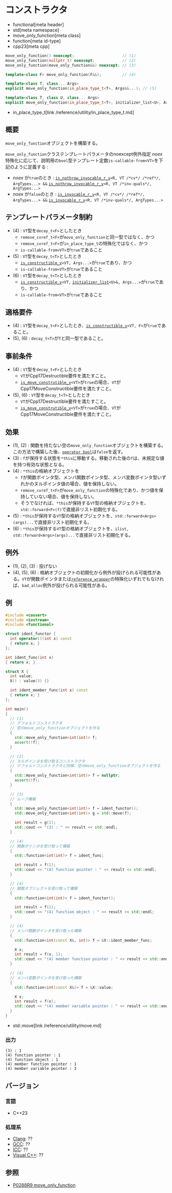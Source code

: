 # コンストラクタ
* functional[meta header]
* std[meta namespace]
* move_only_function[meta class]
* function[meta id-type]
* cpp23[meta cpp]

```cpp
move_only_function() noexcept;                     // (1)
move_only_function(nullptr_t) noexcept;            // (2)
move_only_function(move_only_function&&) noexcept; // (3)

template<class F> move_only_function(F&&);         // (4)

template<class T, class... Args>
explicit move_only_function(in_place_type_t<T>, Args&&...); // (5)

template<class T, class U, class... Args>
explicit move_only_function(in_place_type_t<T>, initializer_list<U>, Args&&...); // (6)
```
* in_place_type_t[link /reference/utility/in_place_type_t.md]

## 概要
`move_only_function`オブジェクトを構築する。


`move_only_function`クラステンプレートパラメータのnoexcept例外指定 *noex* 特殊化に応じて、説明用の`bool`型テンプレート定数`is-callable-from<VT>`を下記のように定義する :
- *noex* が`true`のとき : [`is_nothrow_invocable_r_v`](/reference/type_traits/is_nothrow_invocable_r.md)`<R, VT /*cv*/ /*ref*/, ArgTypes...> &&` [`is_nothrow_invocable_r_v`](/reference/type_traits/is_nothrow_invocable_r.md)`<R, VT /*inv-quals*/, ArgTypes...>`
- *noex* が`false`のとき : [`is_invocable_r_v`](/reference/type_traits/is_invocable_r.md)`<R, VT /*cv*/ /*ref*/, ArgTypes...> &&` [`is_invocable_r_v`](/reference/type_traits/is_invocable_r.md)`<R, VT /*inv-quals*/, ArgTypes...>`


## テンプレートパラメータ制約
- (4) : `VT`型を`decay_t<F>`としたとき
    - `remove_cvref_t<F>`が`move_only_function`と同一型ではなく、かつ
    - `remove_cvref_t<F>`が`in_place_type_t`の特殊化ではなく、かつ
    - `is-callable-from<VT>`が`true`であること
- (5) : `VT`型を`decay_t<T>`としたとき
    - [`is_constructible_v`](/reference/type_traits/is_constructible.md)`<VT, Args...>`が`true`であり、かつ
    - `is-callable-from<VT>`が`true`であること
- (6) : `VT`型を`decay_t<T>`としたとき
    - [`is_constructible_v`](/reference/type_traits/is_constructible.md)`<VT,` [`initializer_list`](/reference/initializer_list/initializer_list.md)`<U>&, Args...>`が`true`であり、かつ
    - `is-callable-from<VT>`が`true`であること


## 適格要件
- (4) : `VT`型を`decay_t<F>`としたとき、[`is_constructible_v`](/reference/type_traits/is_constructible.md)`<VT, F>`が`true`であること。
- (5), (6) : `decay_t<T>`が`T`と同一型であること。


## 事前条件
- (4) : `VT`型を`decay_t<F>`としたとき
    - `VT`がCpp17Destructible要件を満たすこと。
    - [`is_move_construtible_v`](/reference/type_traits/is_move_constructible.md)`<VT>`が`true`の場合、`VT`がCpp17MoveConstructible要件を満たすこと。
- (5), (6) : `VT`型を`decay_t<T>`としたとき
    - `VT`がCpp17Destructible要件を満たすこと。
    - [`is_move_construtible_v`](/reference/type_traits/is_move_constructible.md)`<VT>`が`true`の場合、`VT`がCpp17MoveConstructible要件を満たすこと。


## 効果
- (1), (2) : 関数を持たない空の`move_only_function`オブジェクトを構築する。この方法で構築した後、[`operator bool`](op_bool.md)は`false`を返す。
- (3) : `f`が保持する状態を`*this`に移動する。移動された後の`f`は、未規定な値を持つ有効な状態となる。
- (4) : `*this`の格納オブジェクトを
    - `f`が関数ポインタ型、メンバ関数ポインタ型、メンバ変数ポインタ型いずれかのヌルポインタ値の場合、値を保持しない。
    - `remove_cvref_t<F>`が`move_only_function`の特殊化であり、かつ値を保持していない場合、値を保持しない。
    - そうでなければ、`*this`が保持する`VT`型の格納オブジェクトを、`std::forward<F>(f)`で直接非リスト初期化する。
- (5) : `*this`が保持する`VT`型の格納オブジェクトを、`std::forward<Args>(args)...`で直接非リスト初期化する。
- (6) : `*this`が保持する`VT`型の格納オブジェクトを、`ilist, std::forward<Args>(args)...`で直接非リスト初期化する。


## 例外
- (1), (2), (3) : 投げない
- (4), (5), (6) : 格納オブジェクトの初期化から例外が投げられる可能性がある。`VT`が関数ポインタまたは[`reference_wrapper`](/reference/functional/reference_wrapper.md)の特殊化いずれでもなければ、`bad_alloc`例外が投げられる可能性がある。


## 例
```cpp example
#include <cassert>
#include <iostream>
#include <functional>

struct ident_functor {
  int operator()(int x) const
  { return x; }
};

int ident_func(int x)
{ return x; }

struct X {
  int value;
  X() : value(3) {}

  int ident_member_func(int x) const
  { return x; }
};

int main()
{
  // (1)
  // デフォルトコンストラクタ
  // 空のmove_only_functionオブジェクトを作る
  {
    std::move_only_function<int(int)> f;
    assert(!f);
  }

  // (2)
  // ヌルポインタを受け取るコンストラクタ
  // デフォルトコンストラクタと同様、空のmove_only_functionオブジェクトを作る
  {
    std::move_only_function<int(int)> f = nullptr;
    assert(!f);
  }

  // (3)
  // ムーブ構築
  {
    std::move_only_function<int(int)> f = ident_functor();
    std::move_only_function<int(int)> g = std::move(f);

    int result = g(1);
    std::cout << "(3) : " << result << std::endl;
  }

  // (4)
  // 関数ポインタを受け取って構築
  {
    std::function<int(int)> f = ident_func;

    int result = f(1);
    std::cout << "(4) function pointer : " << result << std::endl;
  }

  // (4)
  // 関数オブジェクトを受け取って構築
  {
    std::function<int(int)> f = ident_functor();

    int result = f(1);
    std::cout << "(4) function object : " << result << std::endl;
  }

  // (4)
  // メンバ関数ポインタを受け取った構築
  {
    std::function<int(const X&, int)> f = &X::ident_member_func;

    X x;
    int result = f(x, 1);
    std::cout << "(4) member function pointer : " << result << std::endl;
  }

  // (4)
  // メンバ変数ポインタを受け取った構築
  {
    std::function<int(const X&)> f = &X::value;

    X x;
    int result = f(x);
    std::cout << "(4) member variable pointer : " << result << std::endl;
  }
}
```
* std::move[link /reference/utility/move.md]

### 出力
```
(3) : 1
(4) function pointer : 1
(4) function object : 1
(4) member function pointer : 1
(4) member variable pointer : 3
```


## バージョン
### 言語
- C++23

### 処理系
- [Clang](/implementation.md#clang): ??
- [GCC](/implementation.md#gcc): ??
- [ICC](/implementation.md#icc): ??
- [Visual C++](/implementation.md#visual_cpp): ??


## 参照
- [P0288R9 move_only_function](https://www.open-std.org/jtc1/sc22/wg21/docs/papers/2021/p0288r9.html)
